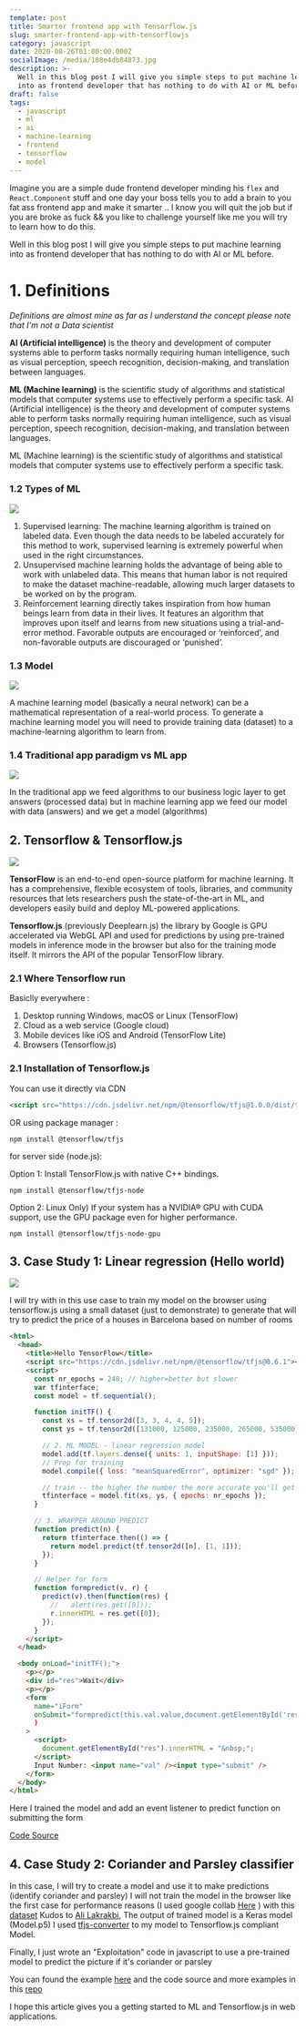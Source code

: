 ```yaml
---
template: post
title: Smarter frontend app with Tensorflow.js
slug: smarter-frontend-app-with-tensorflowjs
category: javascript
date: 2020-08-26T01:00:00.000Z
socialImage: /media/108e4db84873.jpg
description: >-
  Well in this blog post I will give you simple steps to put machine learning
  into as frontend developer that has nothing to do with AI or ML before.
draft: false
tags:
  - javascript
  - ml
  - ai
  - machine-learning
  - frontend
  - tensorflow
  - model
---
```

Imagine you are a simple dude frontend developer minding his `flex` and `React.Component` stuff and one day your boss tells you to add a brain to you fat ass frontend app and make it smarter .. I know you will quit the job but if you are broke as fuck && you like to challenge yourself like me you will try to learn how to do this.

Well in this blog post I will give you simple steps to put machine learning into as frontend developer that has nothing to do with AI or ML before.



# 1. Definitions

*Definitions are almost mine as far as I understand the concept please note that I'm not a Data scientist* 

**AI (Artificial intelligence)** is the theory and development of computer systems able to perform tasks normally requiring human intelligence, such as visual perception, speech recognition, decision-making, and translation between languages.

**ML (Machine learning)** is the scientific study of algorithms and statistical models that computer systems use to effectively perform a specific task. AI (Artificial intelligence) is the theory and development of computer systems able to perform tasks normally requiring human intelligence, such as visual perception, speech recognition, decision-making, and translation between languages.

ML (Machine learning) is the scientific study of algorithms and statistical models that computer systems use to effectively perform a specific task.

### 1.2 Types of ML

![](/media/0_-068ud_-o3ajwq_z.jpg)

1. Supervised learning: The machine learning algorithm is trained on labeled data. Even though the data needs to be labeled accurately for this method to work, supervised learning is extremely powerful when used in the right circumstances.
2. Unsupervised machine learning holds the advantage of being able to work with unlabeled data. This means that human labor is not required to make the dataset machine-readable, allowing much larger datasets to be worked on by the program.
3. Reinforcement learning directly takes inspiration from how human beings learn from data in their lives. It features an algorithm that improves upon itself and learns from new situations using a trial-and-error method. Favorable outputs are encouraged or ‘reinforced’, and non-favorable outputs are discouraged or ‘punished’.

### 1.3 Model

![](/media/images.jpeg)

 A machine learning model (basically a neural network) can be a mathematical representation of a real-world process. To generate a machine learning model you will need to provide training data (dataset) to a machine-learning algorithm to learn from.

### 1.4 Traditional app paradigm vs ML app

![](/media/tvsml.png)

In the traditional app we feed algorithms to our business logic layer to get answers (processed data) but in machine learning app we feed our model with data (answers) and we get a model (algorithms)

## 2. Tensorflow & Tensorflow.js

![](/media/tf.png)

**TensorFlow** is an end-to-end open-source platform for machine learning. It has a comprehensive, flexible ecosystem of tools, libraries, and community resources that lets researchers push the state-of-the-art in ML, and developers easily build and deploy ML-powered applications.

**Tensorflow.js** (previously Deeplearn.js) the library by Google is GPU accelerated via WebGL API and used for predictions by using pre-trained models in inference mode in the browser but also for the training mode itself. It mirrors the API of the popular TensorFlow library.

### 2.1 Where Tensorflow run

Basiclly everywhere :

1. Desktop running Windows, macOS or Linux (TensorFlow)
1. Cloud as a web service (Google cloud)
1. Mobile devices like iOS and Android (TensorFlow Lite)
1. Browsers (Tensorflow.js)


### 2.1 Installation of Tensorflow.js

You can use it directly via CDN 

```html
<script src="https://cdn.jsdelivr.net/npm/@tensorflow/tfjs@1.0.0/dist/tf.min.js"></script>
```

OR using package manager : 

`
npm install @tensorflow/tfjs
`

for server side (node.js):

Option 1: Install TensorFlow.js with native C++ bindings.

`
npm install @tensorflow/tfjs-node
`

Option 2: Linux Only) If your system has a NVIDIA® GPU with CUDA support, use the GPU package even for higher performance.

`
npm install @tensorflow/tfjs-node-gpu
`

## 3. Case Study 1: Linear regression (Hello world)

![](/media/lr.gif)

I will try with in this use case to train my model on the browser using tensorflow.js using a small dataset (just to demonstrate) to generate that will try to predict the price of a houses in Barcelona based on number of rooms 

```html
<html>
  <head>
    <title>Hello TensorFlow</title>
    <script src="https://cdn.jsdelivr.net/npm/@tensorflow/tfjs@0.6.1"></script>
    <script>
      const nr_epochs = 248; // higher=better but slower
      var tfinterface;
      const model = tf.sequential();

      function initTF() {
        const xs = tf.tensor2d([3, 3, 4, 4, 5]);
        const ys = tf.tensor2d([131000, 125000, 235000, 265000, 535000]);

        // 2. ML MODEL - linear regression model
        model.add(tf.layers.dense({ units: 1, inputShape: [1] }));
        // Prep for training
        model.compile({ loss: "meanSquaredError", optimizer: "sgd" });

        // train -- the higher the number the more accurate you'll get (but longer run time)
        tfinterface = model.fit(xs, ys, { epochs: nr_epochs });
      }

      // 3. WRAPPER AROUND PREDICT
      function predict(n) {
        return tfinterface.then(() => {
          return model.predict(tf.tensor2d([n], [1, 1]));
        });
      }

      // Helper for form
      function formpredict(v, r) {
        predict(v).then(function(res) {
          //   alert(res.get([0]));
          r.innerHTML = res.get([0]);
        });
      }
    </script>
  </head>

  <body onLoad="initTF();">
    <p></p>
    <div id="res">Wait</div>
    <p></p>
    <form
      name="iForm"
      onSubmit="formpredict(this.val.value,document.getElementById('res')); return false;"
      )
    >
      <script>
        document.getElementById("res").innerHTML = "&nbsp;";
      </script>
      Input Number: <input name="val" /><input type="submit" />
    </form>
  </body>
</html>
```

Here I trained the model and add an event listener to predict function on submitting the form 

[Code Source](https://codesandbox.io/s/determined-allen-2v1i7?file=/index.html)

## 4. Case Study 2: Coriander and Parsley classifier

In this case, I will try to create a model and use it to make predictions (identify coriander and parsley) I will not train the model in the browser like the first case for performance reasons (I used google collab [Here](https://colab.research.google.com/drive/135Oblj6v_Y2uAJOf3quw9y3F38idJLIZ) ) with this [dataset](https://github.com/alilakrakbi/Coriander-vs-Parsley)  Kudos to [Ali Lakrakbi](https://twitter.com/alilakrakbi), The output of trained model is a Keras model (Model.p5) I used [tfjs-converter](https://github.com/tensorflow/tfjs/tree/master/tfjs-converter) to my model to Tensorflow.js compliant Model.

Finally, I just wrote an "Exploitation" code in javascript to use a pre-trained model to predict the picture if it's coriander or parsley

You can found the example [here](https://codesandbox.io/s/proud-dawn-j14mh) and the code source and more examples in this [repo](https://github.com/AbderrahimSoubaiElidrissi/tfjs-examples)

I hope this article gives you a getting started to ML and Tensorflow.js in web applications.